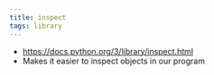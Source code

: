 ```yaml
---
title: inspect
tags: library
---
```


- https://docs.python.org/3/library/inspect.html
- Makes it easier to inspect objects in our program